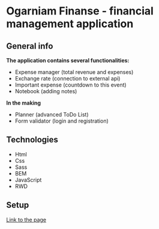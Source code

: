 # Ogarniam Finanse - financial management application

## General info

**The application contains several functionalities:**

- Expense manager (total revenue and expenses)
- Exchange rate (connection to external api)
- Important expense (countdown to this event)
- Notebook (adding notes)

**In the making**

- Planner (advanced ToDo List)
- Form validator (login and registration)

## Technologies

- Html
- Css
- Sass
- BEM
- JavaScript
- RWD

## Setup

[Link to the page](https://tomaszposluszny.github.io/finance-manager/)
